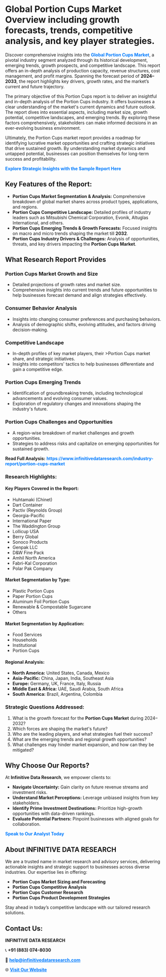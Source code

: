 <h1>Global Portion Cups Market Overview including growth forecasts, trends, competitive analysis, and key player strategies.</h1>
<p>
Discover comprehensive insights into the 
<a href="https://www.infinitivedataresearch.com/industry-report/portion-cups-market" rel="dofollow" style="color: #007BFF; text-decoration: none;"><strong>Global Portion Cups Market</strong></a>, a pivotal industry segment analyzed through its historical development, emerging trends, growth prospects, and competitive landscape. This report offers an in-depth analysis of production capacity, revenue structures, cost management, and profit margins. Spanning the forecast period of <strong>2024–2033</strong>, the report highlights key drivers, growth rates, and the market’s current and future trajectory.
</p>
<p>
The primary objective of this Portion Cups report is to deliver an insightful and in-depth analysis of the Portion Cups industry. It offers businesses a clear understanding of the market's current dynamics and future outlook. The report dives into essential aspects, including market size, growth potential, competitive landscapes, and emerging trends. By exploring these factors comprehensively, stakeholders can make informed decisions in an ever-evolving business environment.
</p>
<p>
Ultimately, the Portion Cups market report provides a roadmap for identifying lucrative market opportunities and crafting strategic initiatives that drive sustained growth. By understanding market dynamics and untapped potential, businesses can position themselves for long-term success and profitability.
</p>
<p>
<a href="https://www.infinitivedataresearch.com/request-sample/reportId=102604" style="color: #007BFF; text-decoration: none;"><strong>Explore Strategic Insights with the Sample Report Here</strong></a>
</p>

<h2>Key Features of the Report:</h2>
<ul>
<li><strong>Portion Cups Market Segmentation & Analysis:</strong> Comprehensive breakdown of global market shares across product types, applications, and regions.</li>
<li><strong>Portion Cups Competitive Landscape:</strong> Detailed profiles of industry leaders such as Mitsubishi Chemical Corporation, Evonik, Altuglas International, and others.</li>
<li><strong>Portion Cups Emerging Trends & Growth Forecasts:</strong> Focused insights on macro and micro trends shaping the market till <strong>2032</strong>.</li>
<li><strong>Portion Cups Industry Drivers & Challenges:</strong> Analysis of opportunities, threats, and key drivers impacting the <strong>Portion Cups Market</strong>.</li>
</ul>

<h2>What Research Report Provides</h2>
<h3>Portion Cups Market Growth and Size</h3>
<ul>
<li>Detailed projections of growth rates and market size.</li>
<li>Comprehensive insights into current trends and future opportunities to help businesses forecast demand and align strategies effectively.</li>
</ul>

<h3>Consumer Behavior Analysis</h3>
<ul>
<li>Insights into changing consumer preferences and purchasing behaviors.</li>
<li>Analysis of demographic shifts, evolving attitudes, and factors driving decision-making.</li>
</ul>

<h3>Competitive Landscape</h3>
<ul>
<li>In-depth profiles of key market players, their >Portion Cups market share, and strategic initiatives.</li>
<li>Insights into competitors' tactics to help businesses differentiate and gain a competitive edge.</li>
</ul>

<h3>Portion Cups Emerging Trends</h3>
<ul>
<li>Identification of groundbreaking trends, including technological advancements and evolving consumer values.</li>
<li>Exploration of regulatory changes and innovations shaping the industry's future.</li>
</ul>

<h3>Portion Cups Challenges and Opportunities</h3>
<ul>
<li>A region-wise breakdown of market challenges and growth opportunities.</li>
<li>Strategies to address risks and capitalize on emerging opportunities for sustained growth.</li>
</ul>
<p><strong>Read Full Analysis:</strong> <a href="https://www.infinitivedataresearch.com/industry-report/portion-cups-market" rel="dofollow" style="color: #007BFF; text-decoration: none;"><strong>https://www.infinitivedataresearch.com/industry-report/portion-cups-market</strong></a></p>
<h3>Research Highlights:</h3>
<h4>Key Players Covered in the Report:</h4>
<ul><li>Huhtamaki (Chinet)</li><li>Dart Container</li><li>Pactiv (Reynolds Group)</li><li>Georgia-Pacific</li><li>International Paper</li><li>The Waddington Group</li><li>Lollicup USA</li><li>Berry Global</li><li>Sonoco Products</li><li>Genpak LLC</li><li>D&amp;W Fine Pack</li><li>Amhil North America</li><li>Fabri-Kal Corporation</li><li>Polar Pak Company</li></ul>
<h4>Market Segmentation by Type:</h4>
<ul><li>Plastic Portion Cups</li><li>Paper Portion Cups</li><li>Aluminum Foil Portion Cups</li><li>Renewable &amp; Compostable Sugarcane</li><li>Others</li></ul>
<h4>Market Segmentation by Application:</h4>
<ul><li>Food Services</li><li>Households</li><li>Institutional</li><li>Portion Cups</li></ul>

<h4>Regional Analysis:</h4>
<ul>
<li><strong>North America:</strong> United States, Canada, Mexico</li>
<li><strong>Asia-Pacific:</strong> China, Japan, India, Southeast Asia</li>
<li><strong>Europe:</strong> Germany, UK, France, Italy, Russia</li>
<li><strong>Middle East & Africa:</strong> UAE, Saudi Arabia, South Africa</li>
<li><strong>South America:</strong> Brazil, Argentina, Colombia</li>
</ul>

<h3>Strategic Questions Addressed:</h3>
<ol>
<li>What is the growth forecast for the <strong>Portion Cups Market</strong> during 2024–2032?</li>
<li>Which forces are shaping the market's future?</li>
<li>Who are the leading players, and what strategies fuel their success?</li>
<li>What are the emerging trends and regional growth opportunities?</li>
<li>What challenges may hinder market expansion, and how can they be mitigated?</li>
</ol>

<h2>Why Choose Our Reports?</h2>
<p>At <strong>Infinitive Data Research</strong>, we empower clients to:</p>
<ul>
<li><strong>Navigate Uncertainty:</strong> Gain clarity on future revenue streams and investment risks.</li>
<li><strong>Understand Market Perceptions:</strong> Leverage unbiased insights from key stakeholders.</li>
<li><strong>Identify Prime Investment Destinations:</strong> Prioritize high-growth opportunities with data-driven rankings.</li>
<li><strong>Evaluate Potential Partners:</strong> Pinpoint businesses with aligned goals for collaboration.</li>
</ul>
<p><a href="https://www.infinitivedataresearch.com/industry-report/portion-cups-market" rel="dofollow" style="color: #007BFF; text-decoration: none;"><strong>Speak to Our Analyst Today</strong></a></p>

<h2>About INFINITIVE DATA RESEARCH</h2>
<p>We are a trusted name in market research and advisory services, delivering actionable insights and strategic support to businesses across diverse industries. Our expertise lies in offering:</p>
<ul>
<li><strong>Portion Cups Market Sizing and Forecasting</strong></li>
<li><strong>Portion Cups Competitive Analysis</strong></li>
<li><strong>Portion Cups Customer Research</strong></li>
<li><strong>Portion Cups Product Development Strategies</strong></li>
</ul>
<p>Stay ahead in today’s competitive landscape with our tailored research solutions.</p>

<h2>Contact Us:</h2>
<p><strong>INFINITIVE DATA RESEARCH</strong></p>
<p>📞 <strong>+91 (883) 074-8030</strong></p>
<p>📧 <strong><a href="mailto:help@infinitivedataresearch.com" style="color: #007BFF;">help@infinitivedataresearch.com</a></strong></p>
<p>🌐 <strong><a href="https://www.infinitivedataresearch.com" rel="dofollow" style="color: #007BFF;">Visit Our Website</a></strong></p>
